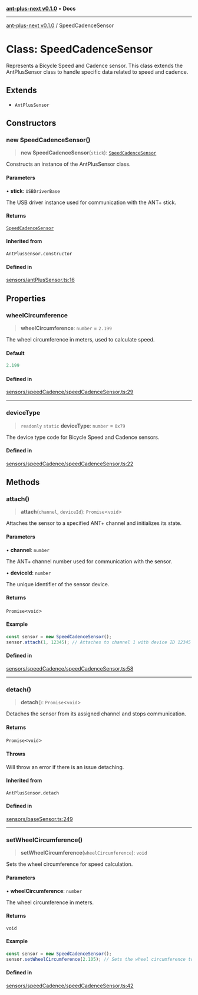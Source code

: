[**ant-plus-next v0.1.0**](../README.md) • **Docs**

***

[ant-plus-next v0.1.0](../README.md) / SpeedCadenceSensor

# Class: SpeedCadenceSensor

Represents a Bicycle Speed and Cadence sensor.
This class extends the AntPlusSensor class to handle specific data related to speed and cadence.

## Extends

- `AntPlusSensor`

## Constructors

### new SpeedCadenceSensor()

> **new SpeedCadenceSensor**(`stick`): [`SpeedCadenceSensor`](SpeedCadenceSensor.md)

Constructs an instance of the AntPlusSensor class.

#### Parameters

• **stick**: `USBDriverBase`

The USB driver instance used for communication with the ANT+ stick.

#### Returns

[`SpeedCadenceSensor`](SpeedCadenceSensor.md)

#### Inherited from

`AntPlusSensor.constructor`

#### Defined in

[sensors/antPlusSensor.ts:16](https://github.com/Benjamin-Stefan/ant-plus-next/blob/b17049a469528157a32f68083cac64e99938f880/src/sensors/antPlusSensor.ts#L16)

## Properties

### wheelCircumference

> **wheelCircumference**: `number` = `2.199`

The wheel circumference in meters, used to calculate speed.

#### Default

```ts
2.199
```

#### Defined in

[sensors/speedCadence/speedCadenceSensor.ts:29](https://github.com/Benjamin-Stefan/ant-plus-next/blob/b17049a469528157a32f68083cac64e99938f880/src/sensors/speedCadence/speedCadenceSensor.ts#L29)

***

### deviceType

> `readonly` `static` **deviceType**: `number` = `0x79`

The device type code for Bicycle Speed and Cadence sensors.

#### Defined in

[sensors/speedCadence/speedCadenceSensor.ts:22](https://github.com/Benjamin-Stefan/ant-plus-next/blob/b17049a469528157a32f68083cac64e99938f880/src/sensors/speedCadence/speedCadenceSensor.ts#L22)

## Methods

### attach()

> **attach**(`channel`, `deviceId`): `Promise`\<`void`\>

Attaches the sensor to a specified ANT+ channel and initializes its state.

#### Parameters

• **channel**: `number`

The ANT+ channel number used for communication with the sensor.

• **deviceId**: `number`

The unique identifier of the sensor device.

#### Returns

`Promise`\<`void`\>

#### Example

```ts
const sensor = new SpeedCadenceSensor();
sensor.attach(1, 12345); // Attaches to channel 1 with device ID 12345
```

#### Defined in

[sensors/speedCadence/speedCadenceSensor.ts:58](https://github.com/Benjamin-Stefan/ant-plus-next/blob/b17049a469528157a32f68083cac64e99938f880/src/sensors/speedCadence/speedCadenceSensor.ts#L58)

***

### detach()

> **detach**(): `Promise`\<`void`\>

Detaches the sensor from its assigned channel and stops communication.

#### Returns

`Promise`\<`void`\>

#### Throws

Will throw an error if there is an issue detaching.

#### Inherited from

`AntPlusSensor.detach`

#### Defined in

[sensors/baseSensor.ts:249](https://github.com/Benjamin-Stefan/ant-plus-next/blob/b17049a469528157a32f68083cac64e99938f880/src/sensors/baseSensor.ts#L249)

***

### setWheelCircumference()

> **setWheelCircumference**(`wheelCircumference`): `void`

Sets the wheel circumference for speed calculation.

#### Parameters

• **wheelCircumference**: `number`

The wheel circumference in meters.

#### Returns

`void`

#### Example

```ts
const sensor = new SpeedCadenceSensor();
sensor.setWheelCircumference(2.105); // Sets the wheel circumference to 2.105 meters
```

#### Defined in

[sensors/speedCadence/speedCadenceSensor.ts:42](https://github.com/Benjamin-Stefan/ant-plus-next/blob/b17049a469528157a32f68083cac64e99938f880/src/sensors/speedCadence/speedCadenceSensor.ts#L42)
